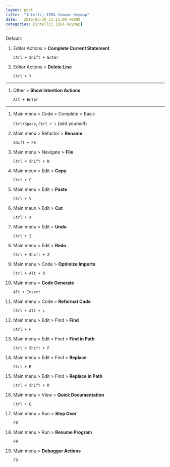 ```yaml
---
layout: post
title:  "Intellij IDEA Common Keymap"
date:   2016-03-30 13:15:00 +0800
categories: [intellij IDEA keymap]
---
```


Default:

1. Editor Actions > **Complete Current Statement**

	`Ctrl + Shift + Enter`

2. Editor Actions > **Delete Line**

	`Ctrl + Y`

------

1. Other > **Show Intention Actions**

	`Alt + Enter`

------

1. Main menu > Code > Complete > Basic

	`Ctrl+Space`, `Ctrl + \` (add yourself)

2. Main menu > Refactor > **Rename**

	`Shift + F6`

3. Main menu > Navigate > **File**

	`Ctrl + Shift + N`

4. Main meun > Edit > **Copy**

	`Ctrl + C`

5. Main menu > Edit > **Paste**

	`Ctrl + V`

6. Main meun > Edit > **Cut**

	`Ctrl + X`

7. Main menu > Edit > **Undo**

	`Ctrl + Z`

8. Main menu > Edit > **Redo**

	`Ctrl + Shift + Z`

9. Main menu > Code > **Optimize Imports**

	`Ctrl + Alt + O`

10. Main menu > **Code Generate**

	`Alt + Insert`

11. Main menu > Code > **Reformat Code**

	`Ctrl + Alt + L`

12. Main menu > Edit > Find > **Find**

	`Ctrl + F`

13. Main menu > Edit > Find > **Find in Path**

	`Ctrl + Shift + F`

14. Main menu > Edit > Find > **Replace**

	`Ctrl + R`

15. Main menu > Edit > Find > **Replace in Path**

	`Ctrl + Shift + R`

16. Main menu > View > **Quick Documentation**

	`Ctrl + Q`

17. Main menu > Run > **Step Over**

	`F8`

18. Main menu > Run > **Resume Program**

	`F9`

19. Main menu > **Debugger Actions**

	`F9`